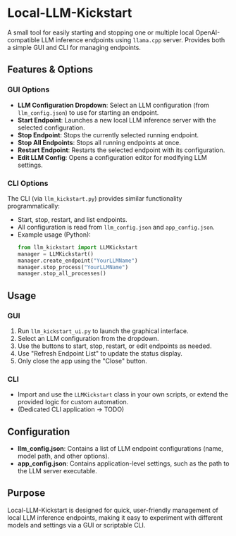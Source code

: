 # Local-LLM-Kickstart

A small tool for easily starting and stopping one or multiple local OpenAI-compatible LLM inference endpoints using `llama.cpp` server. Provides both a simple GUI and CLI for managing endpoints.

## Features & Options

### GUI Options

- **LLM Configuration Dropdown**: Select an LLM configuration (from `llm_config.json`) to use for starting an endpoint.
- **Start Endpoint**: Launches a new local LLM inference server with the selected configuration.
- **Stop Endpoint**: Stops the currently selected running endpoint.
- **Stop All Endpoints**: Stops all running endpoints at once.
- **Restart Endpoint**: Restarts the selected endpoint with its configuration.
- **Edit LLM Config**: Opens a configuration editor for modifying LLM settings.

### CLI Options

The CLI (via `llm_kickstart.py`) provides similar functionality programmatically:
- Start, stop, restart, and list endpoints.
- All configuration is read from `llm_config.json` and `app_config.json`.
- Example usage (Python):
  ```python
  from llm_kickstart import LLMKickstart
  manager = LLMKickstart()
  manager.create_endpoint("YourLLMName")
  manager.stop_process("YourLLMName")
  manager.stop_all_processes()
  ```

## Usage

### GUI

1. Run `llm_kickstart_ui.py` to launch the graphical interface.
2. Select an LLM configuration from the dropdown.
3. Use the buttons to start, stop, restart, or edit endpoints as needed.
4. Use "Refresh Endpoint List" to update the status display.
5. Only close the app using the "Close" button.

### CLI

- Import and use the `LLMKickstart` class in your own scripts, or extend the provided logic for custom automation.
- (Dedicated CLI application -> TODO)

## Configuration

- **llm_config.json**: Contains a list of LLM endpoint configurations (name, model path, and other options).
- **app_config.json**: Contains application-level settings, such as the path to the LLM server executable.

## Purpose

Local-LLM-Kickstart is designed for quick, user-friendly management of local LLM inference endpoints, making it easy to experiment with different models and settings via a GUI or scriptable CLI.
